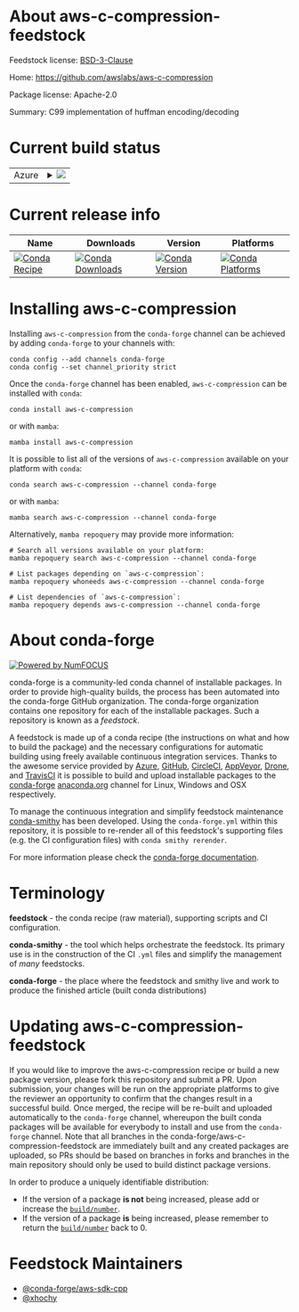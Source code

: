 About aws-c-compression-feedstock
=================================

Feedstock license: [BSD-3-Clause](https://github.com/conda-forge/aws-c-compression-feedstock/blob/main/LICENSE.txt)

Home: https://github.com/awslabs/aws-c-compression

Package license: Apache-2.0

Summary: C99 implementation of huffman encoding/decoding

Current build status
====================


<table>
    
  <tr>
    <td>Azure</td>
    <td>
      <details>
        <summary>
          <a href="https://dev.azure.com/conda-forge/feedstock-builds/_build/latest?definitionId=12673&branchName=main">
            <img src="https://dev.azure.com/conda-forge/feedstock-builds/_apis/build/status/aws-c-compression-feedstock?branchName=main">
          </a>
        </summary>
        <table>
          <thead><tr><th>Variant</th><th>Status</th></tr></thead>
          <tbody><tr>
              <td>linux_64</td>
              <td>
                <a href="https://dev.azure.com/conda-forge/feedstock-builds/_build/latest?definitionId=12673&branchName=main">
                  <img src="https://dev.azure.com/conda-forge/feedstock-builds/_apis/build/status/aws-c-compression-feedstock?branchName=main&jobName=linux&configuration=linux%20linux_64_" alt="variant">
                </a>
              </td>
            </tr><tr>
              <td>linux_aarch64</td>
              <td>
                <a href="https://dev.azure.com/conda-forge/feedstock-builds/_build/latest?definitionId=12673&branchName=main">
                  <img src="https://dev.azure.com/conda-forge/feedstock-builds/_apis/build/status/aws-c-compression-feedstock?branchName=main&jobName=linux&configuration=linux%20linux_aarch64_" alt="variant">
                </a>
              </td>
            </tr><tr>
              <td>linux_ppc64le</td>
              <td>
                <a href="https://dev.azure.com/conda-forge/feedstock-builds/_build/latest?definitionId=12673&branchName=main">
                  <img src="https://dev.azure.com/conda-forge/feedstock-builds/_apis/build/status/aws-c-compression-feedstock?branchName=main&jobName=linux&configuration=linux%20linux_ppc64le_" alt="variant">
                </a>
              </td>
            </tr><tr>
              <td>osx_64</td>
              <td>
                <a href="https://dev.azure.com/conda-forge/feedstock-builds/_build/latest?definitionId=12673&branchName=main">
                  <img src="https://dev.azure.com/conda-forge/feedstock-builds/_apis/build/status/aws-c-compression-feedstock?branchName=main&jobName=osx&configuration=osx%20osx_64_" alt="variant">
                </a>
              </td>
            </tr><tr>
              <td>osx_arm64</td>
              <td>
                <a href="https://dev.azure.com/conda-forge/feedstock-builds/_build/latest?definitionId=12673&branchName=main">
                  <img src="https://dev.azure.com/conda-forge/feedstock-builds/_apis/build/status/aws-c-compression-feedstock?branchName=main&jobName=osx&configuration=osx%20osx_arm64_" alt="variant">
                </a>
              </td>
            </tr><tr>
              <td>win_64</td>
              <td>
                <a href="https://dev.azure.com/conda-forge/feedstock-builds/_build/latest?definitionId=12673&branchName=main">
                  <img src="https://dev.azure.com/conda-forge/feedstock-builds/_apis/build/status/aws-c-compression-feedstock?branchName=main&jobName=win&configuration=win%20win_64_" alt="variant">
                </a>
              </td>
            </tr>
          </tbody>
        </table>
      </details>
    </td>
  </tr>
</table>

Current release info
====================

| Name | Downloads | Version | Platforms |
| --- | --- | --- | --- |
| [![Conda Recipe](https://img.shields.io/badge/recipe-aws--c--compression-green.svg)](https://anaconda.org/conda-forge/aws-c-compression) | [![Conda Downloads](https://img.shields.io/conda/dn/conda-forge/aws-c-compression.svg)](https://anaconda.org/conda-forge/aws-c-compression) | [![Conda Version](https://img.shields.io/conda/vn/conda-forge/aws-c-compression.svg)](https://anaconda.org/conda-forge/aws-c-compression) | [![Conda Platforms](https://img.shields.io/conda/pn/conda-forge/aws-c-compression.svg)](https://anaconda.org/conda-forge/aws-c-compression) |

Installing aws-c-compression
============================

Installing `aws-c-compression` from the `conda-forge` channel can be achieved by adding `conda-forge` to your channels with:

```
conda config --add channels conda-forge
conda config --set channel_priority strict
```

Once the `conda-forge` channel has been enabled, `aws-c-compression` can be installed with `conda`:

```
conda install aws-c-compression
```

or with `mamba`:

```
mamba install aws-c-compression
```

It is possible to list all of the versions of `aws-c-compression` available on your platform with `conda`:

```
conda search aws-c-compression --channel conda-forge
```

or with `mamba`:

```
mamba search aws-c-compression --channel conda-forge
```

Alternatively, `mamba repoquery` may provide more information:

```
# Search all versions available on your platform:
mamba repoquery search aws-c-compression --channel conda-forge

# List packages depending on `aws-c-compression`:
mamba repoquery whoneeds aws-c-compression --channel conda-forge

# List dependencies of `aws-c-compression`:
mamba repoquery depends aws-c-compression --channel conda-forge
```


About conda-forge
=================

[![Powered by
NumFOCUS](https://img.shields.io/badge/powered%20by-NumFOCUS-orange.svg?style=flat&colorA=E1523D&colorB=007D8A)](https://numfocus.org)

conda-forge is a community-led conda channel of installable packages.
In order to provide high-quality builds, the process has been automated into the
conda-forge GitHub organization. The conda-forge organization contains one repository
for each of the installable packages. Such a repository is known as a *feedstock*.

A feedstock is made up of a conda recipe (the instructions on what and how to build
the package) and the necessary configurations for automatic building using freely
available continuous integration services. Thanks to the awesome service provided by
[Azure](https://azure.microsoft.com/en-us/services/devops/), [GitHub](https://github.com/),
[CircleCI](https://circleci.com/), [AppVeyor](https://www.appveyor.com/),
[Drone](https://cloud.drone.io/welcome), and [TravisCI](https://travis-ci.com/)
it is possible to build and upload installable packages to the
[conda-forge](https://anaconda.org/conda-forge) [anaconda.org](https://anaconda.org/)
channel for Linux, Windows and OSX respectively.

To manage the continuous integration and simplify feedstock maintenance
[conda-smithy](https://github.com/conda-forge/conda-smithy) has been developed.
Using the ``conda-forge.yml`` within this repository, it is possible to re-render all of
this feedstock's supporting files (e.g. the CI configuration files) with ``conda smithy rerender``.

For more information please check the [conda-forge documentation](https://conda-forge.org/docs/).

Terminology
===========

**feedstock** - the conda recipe (raw material), supporting scripts and CI configuration.

**conda-smithy** - the tool which helps orchestrate the feedstock.
                   Its primary use is in the construction of the CI ``.yml`` files
                   and simplify the management of *many* feedstocks.

**conda-forge** - the place where the feedstock and smithy live and work to
                  produce the finished article (built conda distributions)


Updating aws-c-compression-feedstock
====================================

If you would like to improve the aws-c-compression recipe or build a new
package version, please fork this repository and submit a PR. Upon submission,
your changes will be run on the appropriate platforms to give the reviewer an
opportunity to confirm that the changes result in a successful build. Once
merged, the recipe will be re-built and uploaded automatically to the
`conda-forge` channel, whereupon the built conda packages will be available for
everybody to install and use from the `conda-forge` channel.
Note that all branches in the conda-forge/aws-c-compression-feedstock are
immediately built and any created packages are uploaded, so PRs should be based
on branches in forks and branches in the main repository should only be used to
build distinct package versions.

In order to produce a uniquely identifiable distribution:
 * If the version of a package **is not** being increased, please add or increase
   the [``build/number``](https://docs.conda.io/projects/conda-build/en/latest/resources/define-metadata.html#build-number-and-string).
 * If the version of a package **is** being increased, please remember to return
   the [``build/number``](https://docs.conda.io/projects/conda-build/en/latest/resources/define-metadata.html#build-number-and-string)
   back to 0.

Feedstock Maintainers
=====================

* [@conda-forge/aws-sdk-cpp](https://github.com/conda-forge/aws-sdk-cpp/)
* [@xhochy](https://github.com/xhochy/)

